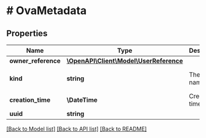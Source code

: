 # # OvaMetadata

## Properties

Name | Type | Description | Notes
------------ | ------------- | ------------- | -------------
**owner_reference** | [**\OpenAPI\Client\Model\UserReference**](UserReference.md) |  | [optional]
**kind** | **string** | The kind name | [optional] [default to 'ova']
**creation_time** | **\DateTime** | Creation time of OVA | [optional]
**uuid** | **string** |  | [optional]

[[Back to Model list]](../../README.md#models) [[Back to API list]](../../README.md#endpoints) [[Back to README]](../../README.md)
